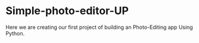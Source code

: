 # Simple-photo-editor-UP
 Here we are creating our first project of building an Photo-Editing app Using Python.
 
